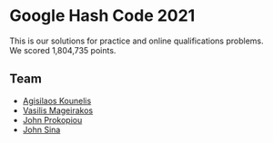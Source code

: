 # Google Hash Code 2021

This is our solutions for practice and online qualifications problems.<br>
We scored 1,804,735 points.

## Team
* [Agisilaos Kounelis](https://github.com/kounelisagis)
* [Vasilis Mageirakos](https://github.com/mageirakos)
* [John Prokopiou](https://github.com/GiannisProkopiou)
* [John Sina](https://github.com/IoannisSina)
